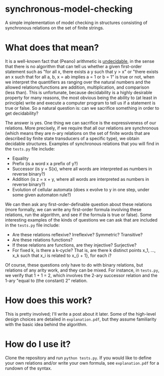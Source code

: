 # synchronous-model-checking
A simple implementation of model checking in structures consisting of synchronous relations on the set of finite strings.

# What does that mean?
It is a well-known fact that (Peano) arithmetic is [undecidable](https://en.wikipedia.org/wiki/Decidability_(logic)), in the sense that there is no algorithm that can tell us whether a given
first-order statement such as "for all x, there exists a y such that y > x" or "there exists an x such that for all a, b, x = ab implies
a = 1 or b = 1" is true or not, when we interpret the quantifiers as ranging over the natural numbers and the allowed relations/functions
are addition, multiplication, and comparison (less than). This is unfortunate, because decidability is a highly desirable property for
many reasons, the most obvious being the ability to (at least in principle) write and execute a computer program to tell us if a statement
is true or false. So a natural question is: can we sacrifice something in order to get decidability?

The answer is yes. One thing we can sacrifice is the expressiveness of our relations. More precisely, if we require that all our relations
are synchronous (which means they are n-ary relations on the set of finite words that are described by finite state transducers of a
specific type), we obtain decidable structures. Examples of synchronous relations that you will find in the `tests.py` file include:
- Equality
- Prefix (is a word x a prefix of y?)
- Successor (is y = S(x), where all words are interpreted as numbers in reverse binary?)
- Addition (is z = x + y, where all words are interpreted as numbers in reverse binary?)
- Evolution of cellular automata (does x evolve to y in one step, under some given automaton rule?)

We can then ask any first-order-definable question about these relations (more formally, we can write any first-order formula involving
these relations, run the algorithm, and see if the formula is true or false). Some interesting examples of the kinds of questions we
can ask that are included in the `tests.py` file include:
- Are these relations reflexive? Irreflexive? Symmetric? Transitive?
- Are these relations functions?
- If these relations are functions, are they injective? Surjective?
- For fixed k, is there a k-cycle? That is, are there k distinct points x_1, ..., x_k such that x_i is related to x_{i + 1}, for each i?

Of course, these questions only have to do with binary relations, but relations of any arity work, and they can be mixed. For instance,
in `tests.py`, we verify that 1 + 1 = 2, which involves the 2-ary successor relation and the 1-ary "equal to (the constant) 2" relation. 

# How does this work?
This is pretty involved; I'll write a post about it later. Some of the high-level design choices are detailed in `explanation.pdf`, but
they assume familiarity with the basic idea behind the algorithm.

# How do I use it?
Clone the repository and run `python tests.py`. If you would like to define your own relations and/or write your own formula, see `explanation.pdf`
for a rundown of the syntax.
